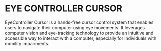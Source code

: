 # EYE CONTROLLER CURSOR
EyeController Cursor is a hands-free cursor control system that enables users to navigate their computer using eye movements. It leverages computer vision and eye-tracking technology to provide an intuitive and accessible way to interact with a computer, especially for individuals with mobility impairments.
